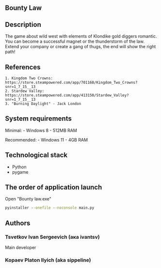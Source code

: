 ## Bounty Law

## Description

The game about wild west with elements of Klondike gold diggers romantic. You can become a successful magnet or the 
thunderstorm of the law. Extend your company or create a gang of thugs, the end will show the right path!

## References
    1. Kingdom Two Crowns: https://store.steampowered.com/app/701160/Kingdom_Two_Crowns?snr=1_7_15__13
    2. Stardew Valley: https://store.steampowered.com/app/413150/Stardew_Valley?snr=1_7_15__13
    3. "Burning Daylight" - Jack London

## System requirements

Minimal:
    - Windows 8
    - 512MB RAM

Recommended:
    - Windows 11
    - 4GB RAM

## Technological stack
- Python
- pygame

## The order of application launch

Open "Bounty law.exe"

```cmd
pyinstaller --onefile --noconsole main.py
```

## Authors

### Tsvetkov Ivan Sergeevich (ака ivantsv)
Main developer

### Kopaev Platon Ilyich (aka sippeline)
